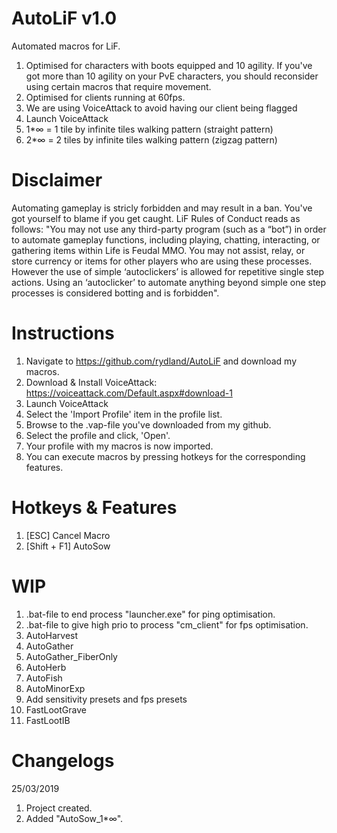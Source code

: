 # AutoLiF v1.0
Automated macros for LiF.
1. Optimised for characters with boots equipped and 10 agility. If you've got more than 10 agility on your PvE characters, you should reconsider using certain macros that require movement.
2. Optimised for clients running at 60fps.
3. We are using VoiceAttack to avoid having our client being flagged
4. Launch VoiceAttack
5. 1*∞ = 1 tile by infinite tiles walking pattern (straight pattern)
6. 2*∞ = 2 tiles by infinite tiles walking pattern (zigzag pattern)
# Disclaimer
Automating gameplay is stricly forbidden and may result in a ban. You've got yourself to blame if you get caught. LiF Rules of Conduct reads as follows: "You may not use any third-party program (such as a “bot”) in order to automate gameplay functions, including playing, chatting, interacting, or gathering items within Life is Feudal MMO. You may not assist, relay, or store currency or items for other players who are using these processes. However the use of simple ‘autoclickers’ is allowed for repetitive single step actions. Using an ‘autoclicker’ to automate anything beyond simple one step processes is considered botting and is forbidden".
# Instructions
1. Navigate to https://github.com/rydland/AutoLiF and download my macros.
2. Download & Install VoiceAttack: https://voiceattack.com/Default.aspx#download-1
3. Launch VoiceAttack
4. Select the 'Import Profile' item in the profile list.
5. Browse to the .vap-file you've downloaded from my github.
6. Select the profile and click, 'Open'.
7. Your profile with my macros is now imported.
8. You can execute macros by pressing hotkeys for the corresponding features.
# Hotkeys & Features
1. [ESC] Cancel Macro
2. [Shift + F1] AutoSow
# WIP
1. .bat-file to end process "launcher.exe" for ping optimisation.
2. .bat-file to give high prio to process "cm_client" for fps optimisation.
3. AutoHarvest
4. AutoGather
5. AutoGather_FiberOnly
6. AutoHerb
7. AutoFish
8. AutoMinorExp
9. Add sensitivity presets and fps presets
10. FastLootGrave
11. FastLootIB
# Changelogs
25/03/2019
1. Project created.
2. Added "AutoSow_1*∞".
